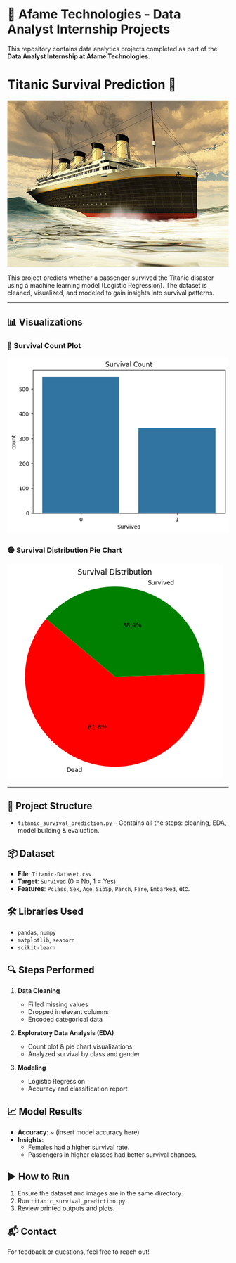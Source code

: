 # 🏢 Afame Technologies - Data Analyst Internship Projects

This repository contains data analytics projects completed as part of the **Data Analyst Internship at Afame Technologies**.

# Titanic Survival Prediction 🚢

![Image](Titanic_Picture.jpg)

This project predicts whether a passenger survived the Titanic disaster using a machine learning model (Logistic Regression). The dataset is cleaned, visualized, and modeled to gain insights into survival patterns.

---

## 📊 Visualizations

### 🔵 Survival Count Plot
![Survival Count](SurvivalCount.png)

### 🟢 Survival Distribution Pie Chart
![Survival Distribution](SurvivalDistribution.png)

---

## 📁 Project Structure

- `titanic_survival_prediction.py` – Contains all the steps: cleaning, EDA, model building & evaluation.

## 📦 Dataset

- **File**: `Titanic-Dataset.csv`
- **Target**: `Survived` (0 = No, 1 = Yes)
- **Features**: `Pclass`, `Sex`, `Age`, `SibSp`, `Parch`, `Fare`, `Embarked`, etc.

## 🛠️ Libraries Used

- `pandas`, `numpy`
- `matplotlib`, `seaborn`
- `scikit-learn`

## 🔍 Steps Performed

1. **Data Cleaning**  
   - Filled missing values  
   - Dropped irrelevant columns  
   - Encoded categorical data  

2. **Exploratory Data Analysis (EDA)**  
   - Count plot & pie chart visualizations  
   - Analyzed survival by class and gender  

3. **Modeling**  
   - Logistic Regression  
   - Accuracy and classification report  

## 📈 Model Results

- **Accuracy**: ~ (insert model accuracy here)
- **Insights**:
  - Females had a higher survival rate.
  - Passengers in higher classes had better survival chances.

## ▶️ How to Run

1. Ensure the dataset and images are in the same directory.
2. Run `titanic_survival_prediction.py`.
3. Review printed outputs and plots.

## 📬 Contact

For feedback or questions, feel free to reach out!
